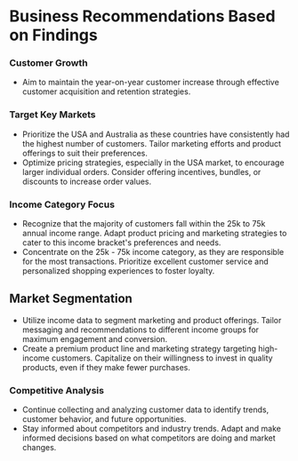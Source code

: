 # Business Recommendations Based on Findings

### Customer Growth

- Aim to maintain the year-on-year customer increase through effective customer acquisition and retention strategies.

### Target Key Markets

- Prioritize the USA and Australia as these countries have consistently had the highest number of customers. Tailor marketing efforts and product offerings to suit their preferences.
- Optimize pricing strategies, especially in the USA market, to encourage larger individual orders. Consider offering incentives, bundles, or discounts to increase order values.

### Income Category Focus

- Recognize that the majority of customers fall within the 25k to 75k annual income range. Adapt product pricing and marketing strategies to cater to this income bracket's preferences and needs.
- Concentrate on the 25k - 75k income category, as they are responsible for the most transactions. Prioritize excellent customer service and personalized shopping experiences to foster loyalty.


## Market Segmentation

- Utilize income data to segment marketing and product offerings. Tailor messaging and recommendations to different income groups for maximum engagement and conversion.
- Create a premium product line and marketing strategy targeting high-income customers. Capitalize on their willingness to invest in quality products, even if they make fewer purchases.

### Competitive Analysis
- Continue collecting and analyzing customer data to identify trends, customer behavior, and future opportunities.
- Stay informed about competitors and industry trends. Adapt and make informed decisions based on what competitors are doing and market changes.
